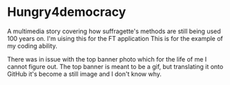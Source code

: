 # Hungry4democracy
A multimedia story covering how suffragette's methods are still being used 100 years on. 
I'm uising this for the FT application
This is for the example of my coding ability.

There was in issue with the top banner photo which for the life of me I cannot figure out. The top banner is meant to be a gif, but translating it onto GitHub it's become a still image and I don't know why.

